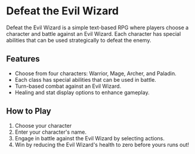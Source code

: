 # Defeat the Evil Wizard

 Defeat the Evil Wizard is a simple text-based RPG where players choose a character and battle against an Evil Wizard. Each character has special abilities that can be used strategically to defeat the enemy.

 ## Features
- Choose from four characters: Warrior, Mage, Archer, and Paladin.
- Each class has special abilities that can be used in battle.
- Turn-based combat against an Evil Wizard.
- Healing and stat display options to enhance gameplay.

## How to Play
1. Choose your character
2. Enter your character's name.
3. Engage in battle against the Evil Wizard by selecting actions.
4. Win by reducing the Evil Wizard's health to zero before yours runs out!
